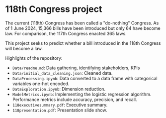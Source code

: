 # 118th Congress project

The current (118th) Congress has been called a "do-nothing" Congress.  As of 1 June 2024, 15,366 bills have been introduced but only 64 have become law.  For comparison, the 117th Congress enacted 365 laws.

This project seeks to predict whether a bill introduced in the 118th Congress will become a law.

Highlights of the repository:
- `Data/readme.md`: Data gathering, identifying stakeholders, KPIs
- `Data/initial_data_cleaning.json`: Cleaned data.
- `DataProcessing.ipynb`: Data converted to a data frame with categorical variables one-hot encoded.
- `DataExploration.ipynb`: Dimension reduction.
- `ModelMetrics.ipynb`: Implementing the logistic regression algorithm.  Performance metrics include accuracy, precision, and recall.
- `118executivesummary.pdf`: Executive summary.
- `118presentation.pdf`: Presentation slide show.



